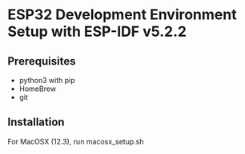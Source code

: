 # ESP32 Development Environment Setup with ESP-IDF v5.2.2
## Prerequisites
* python3 with pip
* HomeBrew
* git
## Installation
For MacOSX (12.3), run macosx_setup.sh
